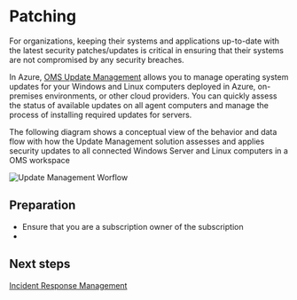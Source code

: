 # Patching

For organizations, keeping their systems and applications up-to-date with the latest security patches/updates is critical in ensuring that their systems are not compromised by any security breaches.

In Azure, [OMS Update Management](https://docs.microsoft.com/en-us/azure/automation/automation-update-management) allows you to manage operating system updates for your Windows and Linux computers deployed in Azure, on-premises environments, or other cloud providers. You can quickly assess the status of available updates on all agent computers and manage the process of installing required updates for servers.

The following diagram shows a conceptual view of the behavior and data flow with how the Update Management solution assesses and applies security updates to all connected Windows Server and Linux computers in a OMS workspace

![Update Management Worflow](/alvarovitta/Azure-Security/blob/master/images/update-mgmt-updateworkflow.png)

## Preparation
- Ensure that you are a subscription owner of the subscription
- 

## Next steps
[Incident Response Management](https://github.com/nmcgregor/Azure-Security/blob/master/4.6-Incident-Response-Management.md)
